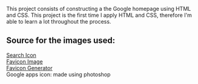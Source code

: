 This project consists of constructing a the Google homepage using HTML and CSS. This project is the first time I apply HTML and CSS, therefore I'm able to learn a lot throughout the process.

## Source for the images used:
[Search Icon](https://icon-library.com/icon/google-search-icon-7.html)  
[Favicon Image](https://commons.wikimedia.org/wiki/File:Google_%22G%22_Logo.svg)  
[Favicon Generator](https://realfavicongenerator.net/)  
Google apps icon: made using photoshop
